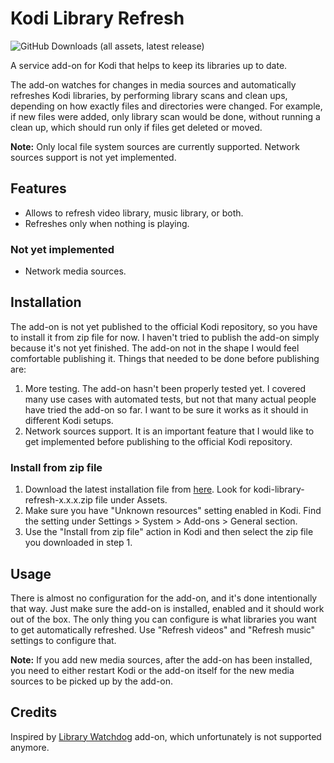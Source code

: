 # Kodi Library Refresh

![GitHub Downloads (all assets, latest release)](https://img.shields.io/github/downloads/LinogeFly/kodi-library-refresh/latest/total)

A service add-on for Kodi that helps to keep its libraries up to date.

The add-on watches for changes in media sources and automatically refreshes Kodi libraries, by performing library scans and clean ups, depending on how exactly files and directories were changed. For example, if new files were added, only library scan would be done, without running a clean up, which should run only if files get deleted or moved.

**Note:** Only local file system sources are currently supported. Network sources support is not yet implemented.

## Features

- Allows to refresh video library, music library, or both.
- Refreshes only when nothing is playing.

### Not yet implemented

- Network media sources.

## Installation

The add-on is not yet published to the official Kodi repository, so you have to install it from zip file for now. I haven't tried to publish the add-on simply because it's not yet finished. The add-on not in the shape I would feel comfortable publishing it. Things that needed to be done before publishing are:

1. More testing. The add-on hasn't been properly tested yet. I covered many use cases with automated tests, but not that many actual people have tried the add-on so far. I want to be sure it works as it should in different Kodi setups.
2. Network sources support. It is an important feature that I would like to get implemented before publishing to the official Kodi repository.

### Install from zip file

1. Download the latest installation file from [here](https://github.com/LinogeFly/kodi-library-refresh/releases/latest). Look for kodi-library-refresh-x.x.x.zip file under Assets.
2. Make sure you have "Unknown resources" setting enabled in Kodi. Find the setting under Settings > System > Add-ons > General section.
3. Use the "Install from zip file" action in Kodi and then select the zip file you downloaded in step 1.

## Usage

There is almost no configuration for the add-on, and it's done intentionally that way. Just make sure the add-on is installed, enabled and it should work out of the box. The only thing you can configure is what libraries you want to get automatically refreshed. Use "Refresh videos" and "Refresh music" settings to configure that.

**Note:** If you add new media sources, after the add-on has been installed, you need to either restart Kodi or the add-on itself for the new media sources to be picked up by the add-on.

## Credits

Inspired by [Library Watchdog](https://kodi.tv/addons/nexus/service.librarywatchdog) add-on, which unfortunately is not supported anymore.
